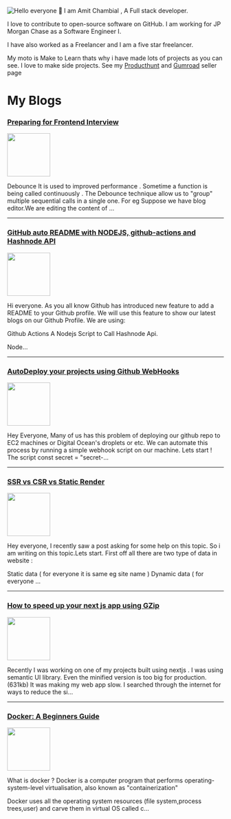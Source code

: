 
![Hello everyone 👋](https://img.devaman.dev/2/?title=Hello%20Everyone%20%F0%9F%91%8B&website=github.com/devaman&back=f1d15b&textFill=fefefe&height=200)
I am Amit Chambial , A Full stack developer. 

I love to contribute to open-source software on GitHub. I am working for JP Morgan Chase as a Software Engineer I. 

I have also worked as a Freelancer and I am a five star freelancer. 

My moto is Make to Learn thats why i have made lots of projects as you can see. I love to make side projects. See my [Producthunt](https://www.producthunt.com/@amitchambial) and [Gumroad](https://gumroad.com/amit_chambial) seller page

# My Blogs


### [Preparing for Frontend Interview](https://blog.devaman.dev/preparing-for-frontend-interview)
<img src="https://cdn.hashnode.com/res/hashnode/image/upload/v1616752025598/xtJl6Ip0Y.png" height="100" />
<p>Debounce
It is used to improved performance . Sometime a function is being called continuously . 
The Debounce technique allow us to "group" multiple sequential calls in a single one. For eg 
Suppose we have blog editor.We are editing the content of ...</p>

----

### [GitHub auto README with NODEJS, github-actions and Hashnode API](https://blog.devaman.dev/github-auto-readme-with-nodejs-github-actions-and-hashnode-api)
<img src="https://cdn.hashnode.com/res/hashnode/image/upload/v1602158965183/kCX1cnd-Y.png" height="100" />
<p>Hi everyone. As you all know Github has introduced new feature to add a README to your Github profile. We will use this feature to show our latest blogs on our Github Profile. 
We are using:

Github Actions
A Nodejs Script to Call Hashnode Api.

Node...</p>

----

### [AutoDeploy your projects using Github WebHooks](https://blog.devaman.dev/autodeploy-your-projects-using-github-webhooks)
<img src="https://cdn.hashnode.com/res/hashnode/image/upload/v1593542814849/tn50Xz5xU.png" height="100" />
<p>Hey Everyone,
Many of us has this problem of deploying our github repo to EC2 machines or Digital Ocean's droplets or etc. We can automate this process by running a simple webhook script on our machine.
Lets start !
The script
const secret = "secret-...</p>

----

### [SSR vs CSR vs Static Render](https://blog.devaman.dev/ssr-vs-csr-vs-static-render)
<img src="https://cdn.hashnode.com/res/hashnode/image/upload/v1591703398165/M_NebPgs9.png" height="100" />
<p>Hey everyone,
I recently saw a post asking for some help on this topic. So i am writing on this topic.Lets start.
First off all there are two type of data in website :

Static data ( for everyone it is same eg site name )
Dynamic data ( for everyone ...</p>

----

### [How to speed up your next js app using GZip](https://blog.devaman.dev/how-to-speed-up-your-next-js-app-using-gzip)
<img src="https://cdn.hashnode.com/res/hashnode/image/upload/v1586161878201/7ueZ4Lpcg.jpeg" height="100" />
<p>Recently I was working on one of my projects built using nextjs . I was using semantic UI library. Even the minified version is too big for production. (631kb)  It was making my web app slow.  I searched through the internet for ways to reduce the si...</p>

----

### [Docker: A Beginners Guide](https://blog.devaman.dev/docker-a-beginners-guide)
<img src="https://cdn.hashnode.com/res/hashnode/image/upload/v1580840331222/3n4K9eHKQ.png" height="100" />
<p>What is docker ?
Docker is a computer program that performs operating-system-level virtualisation, also known as "containerization"

Docker uses all the operating system resources (file system,process trees,user) and carve them in virtual OS called c...</p>

